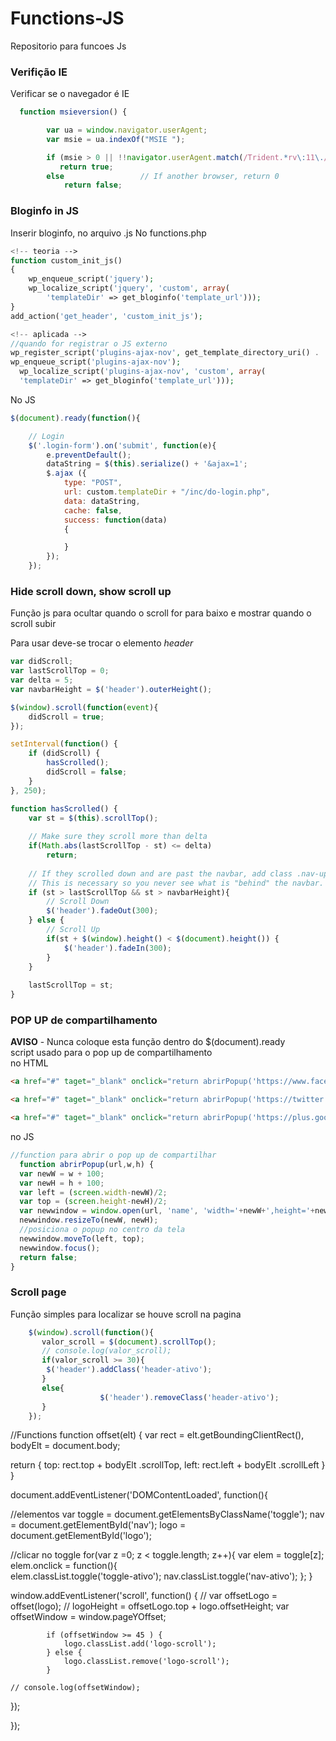 # Functions-JS
Repositorio para funcoes Js


### Verifição IE
Verificar se o navegador é IE
``` js
  function msieversion() {

        var ua = window.navigator.userAgent;
        var msie = ua.indexOf("MSIE ");

        if (msie > 0 || !!navigator.userAgent.match(/Trident.*rv\:11\./))      // If Internet Explorer, return version number
           return true;
        else                 // If another browser, return 0
            return false;
```

### Bloginfo in JS
Inserir bloginfo, no arquivo .js
No functions.php
``` php
<!-- teoria -->
function custom_init_js()
{
    wp_enqueue_script('jquery');
    wp_localize_script('jquery', 'custom', array(
        'templateDir' => get_bloginfo('template_url')));
}
add_action('get_header', 'custom_init_js');

<!-- aplicada -->
//quando for registrar o JS externo
wp_register_script('plugins-ajax-nov', get_template_directory_uri() . '/js/plugins-ajax-novidade.js', array(), '1.0');
wp_enqueue_script('plugins-ajax-nov');
  wp_localize_script('plugins-ajax-nov', 'custom', array(
  'templateDir' => get_bloginfo('template_url')));
```

No JS
``` js
$(document).ready(function(){

    // Login
    $('.login-form').on('submit', function(e){
        e.preventDefault();
        dataString = $(this).serialize() + '&ajax=1';
        $.ajax ({
            type: "POST",
            url: custom.templateDir + "/inc/do-login.php",
            data: dataString,
            cache: false,
            success: function(data)
            {

            }
        });
    });
```
### Hide scroll down, show scroll up
Função js para ocultar quando o scroll for para baixo e mostrar quando o scroll subir

Para usar deve-se trocar o elemento _header_
``` js
var didScroll;
var lastScrollTop = 0;
var delta = 5;
var navbarHeight = $('header').outerHeight();

$(window).scroll(function(event){
    didScroll = true;
});

setInterval(function() {
    if (didScroll) {
        hasScrolled();
        didScroll = false;
    }
}, 250);

function hasScrolled() {
    var st = $(this).scrollTop();
    
    // Make sure they scroll more than delta
    if(Math.abs(lastScrollTop - st) <= delta)
        return;
    
    // If they scrolled down and are past the navbar, add class .nav-up.
    // This is necessary so you never see what is "behind" the navbar.
    if (st > lastScrollTop && st > navbarHeight){
        // Scroll Down
        $('header').fadeOut(300);
    } else {
        // Scroll Up
        if(st + $(window).height() < $(document).height()) {
            $('header').fadeIn(300);
        }
    }
    
    lastScrollTop = st;
}
```

### POP UP de compartilhamento
**AVISO** - Nunca coloque esta função dentro do $(document).ready <br>
script usado para o pop up de compartilhamento <br>
no HTML
``` html
<a href="#" taget="_blank" onclick="return abrirPopup('https://www.facebook.com/sharer/sharer.php?u=<?php the_permalink() ?>', 700, 400);">Facebook</a>

<a href="#" taget="_blank" onclick="return abrirPopup('https://twitter.com/intent/tweet?url=<?php the_permalink() ?>', 700, 400);">Twitter</a>

<a href="#" taget="_blank" onclick="return abrirPopup('https://plus.google.com/share?url=<?php the_permalink() ?>', 700, 400);">Google+</a>
```

no JS
``` js
//function para abrir o pop up de compartilhar
  function abrirPopup(url,w,h) {
  var newW = w + 100;
  var newH = h + 100;
  var left = (screen.width-newW)/2;
  var top = (screen.height-newH)/2;
  var newwindow = window.open(url, 'name', 'width='+newW+',height='+newH+',left='+left+',top='+top);
  newwindow.resizeTo(newW, newH);
  //posiciona o popup no centro da tela
  newwindow.moveTo(left, top);
  newwindow.focus();
  return false;
}
```

### Scroll page
Função simples para localizar se houve scroll na pagina
``` js
    $(window).scroll(function(){
       valor_scroll = $(document).scrollTop();
       // console.log(valor_scroll);
       if(valor_scroll >= 30){
       	$('header').addClass('header-ativo');
       }
       else{
					$('header').removeClass('header-ativo');
       }
    });
```


<!-- teste -->

//Functions 
function offset(elt) {
var rect = elt.getBoundingClientRect(), bodyElt = document.body;

return {
  top: rect.top + bodyElt .scrollTop,
  left: rect.left + bodyElt .scrollLeft
}
}


document.addEventListener('DOMContentLoaded', function(){

//elementos
var toggle = document.getElementsByClassName('toggle');
		nav    = document.getElementById('nav');
		logo   = document.getElementById('logo');

//clicar no toggle
for(var z =0; z < toggle.length; z++){
    var elem = toggle[z];   
    elem.onclick = function(){        
    	elem.classList.toggle('toggle-ativo');
    	nav.classList.toggle('nav-ativo');
    };
}

window.addEventListener('scroll', function() {
	// var offsetLogo = offset(logo);
	// 		logoHeight = offsetLogo.top + logo.offsetHeight;
		var	offsetWindow = window.pageYOffset;

			if (offsetWindow >= 45 ) {
				logo.classList.add('logo-scroll');
			} else {
				logo.classList.remove('logo-scroll');
			}

	// console.log(offsetWindow);

});


});
